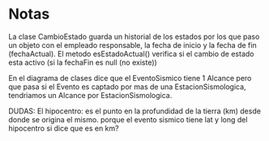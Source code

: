 # Notas

La clase CambioEstado guarda un historial de los estados por los que paso un objeto con el empleado responsable, la fecha de inicio y la fecha de fin (fechaActual). El metodo esEstadoActual() verifica si el cambio de estado esta activo (si la fechaFin es null (no existe))

En el diagrama de clases dice que el EventoSismico tiene 1 Alcance pero que pasa si el Evento es captado por mas de una
EstacionSismologica, tendriamos un Alcance por EstacionSismologica.

DUDAS:
El hipocentro: es el punto en la profundidad de la tierra (km) desde donde se origina el mismo.
porque el evento sismico tiene lat y long del hipocentro si dice que es en km?
